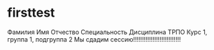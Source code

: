 # firsttest
Фамилия
Имя
Отчество
Специальность
Дисциплина ТРПО
Курс 1, группа 1, подгруппа 2
Мы сдадим сессию!!!!!!!!!!!!!!!!!!!!!!!!!!!
